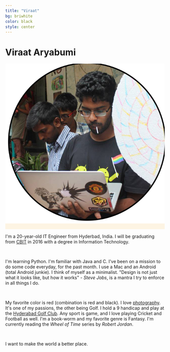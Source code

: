 ```yaml
---
title: "Viraat"
bg: briwhite
color: black
style: center
---
```


# Viraat Aryabumi

<span class="fa-stack subtlecircle" style="font-size:75px; background:rgba(255,166,0,0.1)">
        <img class="header-img" src="/img/Viraat_circle.png" alt="section icon" />
</span>

<br/>

I'm a 20-year-old IT Engineer from Hyderbad, India. I will be graduating from <a href="http://www.cbit.ac.in" target="_blank">CBIT</a> in 2016 with a degree in Information Technology.

<br/>

I'm learning Python. I'm familiar with Java and C. I've been on a mission to do some code everyday, for the past month. I use a Mac and an Android (total Android junkie). I think of myself as a minimalist. "Design is not just what it looks like, but how it works"  - *Steve Jobs*, is a mantra I try to enforce in all things I do. 

<br/>

My favorite color is red (combination is red and black). I love <a href="https://www.facebook.com/var7photography" target="_blank">photography</a>. It's one of my passions, the other being Golf. I hold a 9 handicap and play at the <a href="http://www.hyderabadgolfclub.co.in/HGA/Hyderabad_Golf_Club_Home.html" target="_blank">Hyderabad Golf Club</a>. Any sport is game, and I love playing Cricket and Football as well. I'm a book-worm and my favorite genre is Fantasy. I'm currently reading the *Wheel of Time* series by *Robert Jordan*. 

<br/>

I want to make the world a better place. 
